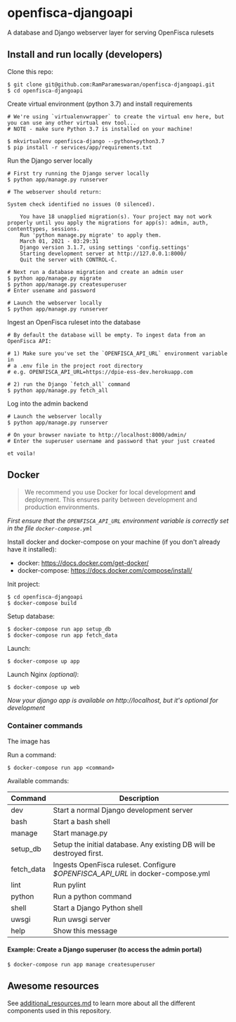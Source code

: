 # openfisca-djangoapi

A database and Django webserver layer for serving OpenFisca rulesets

## Install and run locally (developers)

Clone this repo:

```
$ git clone git@github.com:RamParameswaran/openfisca-djangoapi.git
$ cd openfisca-djangoapi
```

Create virtual environment (python 3.7) and install requirements

```
# We're using `virtualenvwrapper` to create the virtual env here, but you can use any other virtual env tool...
# NOTE - make sure Python 3.7 is installed on your machine!

$ mkvirtualenv openfisca-django --python=python3.7
$ pip install -r services/app/requirements.txt
```

Run the Django server locally

```
# First try running the Django server locally
$ python app/manage.py runserver

# The webserver should return:

System check identified no issues (0 silenced).

    You have 18 unapplied migration(s). Your project may not work properly until you apply the migrations for app(s): admin, auth, contenttypes, sessions.
    Run 'python manage.py migrate' to apply them.
    March 01, 2021 - 03:29:31
    Django version 3.1.7, using settings 'config.settings'
    Starting development server at http://127.0.0.1:8000/
    Quit the server with CONTROL-C.

# Next run a database migration and create an admin user
$ python app/manage.py migrate
$ python app/manage.py createsuperuser
# Enter usename and password

# Launch the webserver locally
$ python app/manage.py runserver
```

Ingest an OpenFisca ruleset into the database

```
# By default the database will be empty. To ingest data from an OpenFisca API:

# 1) Make sure you've set the `OPENFISCA_API_URL` environment variable in
# a .env file in the project root directory
# e.g. OPENFISCA_API_URL=https://dpie-ess-dev.herokuapp.com

# 2) run the Django `fetch_all` command
$ python app/manage.py fetch_all

```

Log into the admin backend

```
# Launch the webserver locally
$ python app/manage.py runserver

# On your browser naviate to http://localhost:8000/admin/
# Enter the superuser username and password that your just created

et voila!
```

## Docker

> We recommend you use Docker for local development **and** deployment. This ensures parity between development and production environments.

<em>First ensure that the `OPENFISCA_API_URL` environment variable is correctly set in the file `docker-compose.yml`</em>

Install docker and docker-compose on your machine (if you don't already have it installed):
- docker: https://docs.docker.com/get-docker/
- docker-compose: https://docs.docker.com/compose/install/

Init project:

```
$ cd openfisca-djangoapi
$ docker-compose build
```

Setup database:

```
$ docker-compose run app setup_db
$ docker-compose run app fetch_data
```

Launch:

```
$ docker-compose up app
```

Launch Nginx _(optional)_:

```
$ docker-compose up web
```

_Now your django app is available on http://localhost, but it's optional for development_

### Container commands

The image has

Run a command:

```
$ docker-compose run app <command>
```

Available commands:

| Command  | Description                                                                     |
| -------- | ------------------------------------------------------------------------------- |
| dev      | Start a normal Django development server                                        |
| bash     | Start a bash shell                                                              |
| manage   | Start manage.py                                                                 |
| setup_db | Setup the initial database. Any existing DB will be destroyed first.
| fetch_data | Ingests OpenFisca ruleset. Configure _$OPENFISCA_API_URL_ in docker-compose.yml |
| lint     | Run pylint                                                                      |
| python   | Run a python command                                                            |
| shell    | Start a Django Python shell                                                     |
| uwsgi    | Run uwsgi server                                                                |
| help     | Show this message                                                               |

#### Example: Create a Django superuser (to access the admin portal)

```
$ docker-compose run app manage createsuperuser
```

## Awesome resources

See [additional_resources.md](docs/additional_resources.md) to learn more about all the different components used in this repository.

